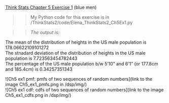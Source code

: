 [Think Stats Chapter 5 Exercise 1](http://greenteapress.com/thinkstats2/html/thinkstats2006.html#toc50) (blue men)

>> My Python code for this exercise is in /ThinkStats2/code/Elena_ThinkStats2_Ch5Ex1.py

>> *The output is:*

The mean of the distribution of heights in the US male population is 178.06622109101272  
The stnadard deviation of the distribution of heights in the US male population is 7.723563454782443  
The percentage of the US male population b/w 5’10” and 6’1” (or 177.8cm and 185.4cm) is 0.34257351343  

![Ch5 ex1 pmf: pmfs of two sequences of random numbers](link to the image Ch5_ex1_pmfs.png in /dsp/img/)  
![Ch5 ex1 cdf: cdfs of two sequences of random numbers](link to the image Ch5_ex1_cdfs.png in /dsp/img/) 
